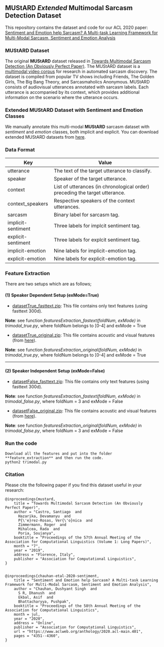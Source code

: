 ## MUStARD *Extended* Multimodal Sarcasm Detection Dataset

This repository contains the dataset and code for our ACL 2020 paper: 
[Sentiment and Emotion help Sarcasm? A Multi-task Learning Framework for Multi-Modal Sarcasm, Sentiment and Emotion Analysis](https://www.aclweb.org/anthology/2020.acl-main.401/)

### MUStARD Dataset
The original **MUStARD** dataset released in [Towards Multimodal Sarcasm Detection (An Obviously Perfect Paper)](https://www.aclweb.org/anthology/P19-1455/). The MUStARD dataset is a [multimodal video corpus](https://github.com/soujanyaporia/MUStARD) for research in automated sarcasm discovery. The dataset is compiled from popular TV shows including Friends, The Golden Girls, The Big Bang Theory, and Sarcasmaholics Anonymous. MUStARD consists of audiovisual utterances annotated with sarcasm labels. Each utterance is accompanied by its context, which provides additional information on the scenario where the utterance occurs.

### Extended MUStARD Dataset with Sentiment and Emotion Classes
We manually annotate this multi-modal **MUStARD** sarcasm dataset with *sentiment* and *emotion* classes, both implicit and explicit. You can download extended MUStARD datasets from [here](https://drive.google.com/drive/folders/1dJZyCSm80UZFHwbBRRg89njTDOwPkWa8?usp=sharing). 

### Data Format

| Key  | Value |
| ------------- | ------------- |
| utterance  | The text of the target utterance to classify. |
| speaker  | Speaker of the target utterance.  |
| context  | List of utterances (in chronological order) preceding the target utterance. |
| context_speakers  | Respective speakers of the context utterances. |
| sarcasm  | Binary label for sarcasm tag.  |
| implicit-sentiment  | Three labels for implcit sentiment tag.  |
| explicit-sentiment  | Three labels for explcit sentiment tag.  |
| implicit-emotion  | Nine labels for implicit-emotion tag.  |
| explicit-emotion  | Nine labels for explicit-emotion tag.  |


### Feature Extraction

There are two setups which are as follows;

#### (1) Speaker Dependent Setup (exMode=True)

* [datasetTrue_fasttext.zip](https://drive.google.com/file/d/1VYpcu4pkg30GUIjJ9P1L4gk9MnaKNm3b/view?usp=sharing): This file contains only text features (using fasttext 300d).

**Note**: see function *featuresExtraction_fastext(foldNum, exMode)* in *trimodal_true.py*, where foldNum belongs to [0-4] and exMode  = True


* [datasetTrue_original.zip](https://drive.google.com/file/d/1KsP__c28hQyBSanKDYNL-XwBfe18KJPX/view?usp=sharing): This file contains acoustic and visual features (from [here](https://github.com/soujanyaporia/MUStARD)).

**Note**: see function *featuresExtraction_original(foldNum, exMode)* in *trimodal_true.py*, where foldNum belongs to [0-4] and exMode  = True

--------------------
#### (2) Speaker Independent Setup (exMode=False)

* [datasetFalse_fasttext.zip](https://drive.google.com/file/d/1o9WvwSvpKbz_jbZuajGtlEQOrzUhIgR-/view?usp=sharing): This file contains only text features (using fasttext 300d).

**Note**: see function *featuresExtraction_fastext(foldNum, exMode)* in *trimodal_false.py*, where foldNum = 3 and exMode  = False


* [datasetFalse_original.zip](https://drive.google.com/file/d/1LyTp-3NsSPLbFt72ojpL0j2Reu0NA8VF/view?usp=sharing): This file contains acoustic and visual features (from [here](https://github.com/soujanyaporia/MUStARD)).
     
**Note**: see function *featuresExtraction_original(foldNum, exMode)* in *trimodal_false.py*, where foldNum = 3 and exMode  = False
     

### Run the code
    Download all the features and put into the folder **feature_extraction** and then run the code.
    python2 trimodal.py

### Citation
Please cite the following paper if you find this dataset useful in your research:

    @inproceedings{mustard,
        title = "Towards Multimodal Sarcasm Detection (An Obviously Perfect Paper)",
        author = "Castro, Santiago  and
          Hazarika, Devamanyu  and
          P{\'e}rez-Rosas, Ver{\'o}nica  and
          Zimmermann, Roger  and
          Mihalcea, Rada  and
          Poria, Soujanya",
        booktitle = "Proceedings of the 57th Annual Meeting of the Association for Computational Linguistics (Volume 1: Long Papers)",
        month = "7",
        year = "2019",
        address = "Florence, Italy",
        publisher = "Association for Computational Linguistics",
    }
    
    
    @inproceedings{chauhan-etal-2020-sentiment,
        title = "Sentiment and Emotion help Sarcasm? A Multi-task Learning Framework for Multi-Modal Sarcasm, Sentiment and Emotion Analysis",
        author = "Chauhan, Dushyant Singh  and
          S R, Dhanush  and
          Ekbal, Asif  and
          Bhattacharyya, Pushpak",
        booktitle = "Proceedings of the 58th Annual Meeting of the Association for Computational Linguistics",
        month = jul,
        year = "2020",
        address = "Online",
        publisher = "Association for Computational Linguistics",
        url = "https://www.aclweb.org/anthology/2020.acl-main.401",
        pages = "4351--4360",
    }      
